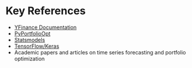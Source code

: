 # Key References

- [YFinance Documentation](https://github.com/ranaroussi/yfinance)
- [PyPortfolioOpt](https://pyportfolioopt.readthedocs.io/)
- [Statsmodels](https://www.statsmodels.org/)
- [TensorFlow/Keras](https://keras.io/)
- Academic papers and articles on time series forecasting and portfolio optimization
